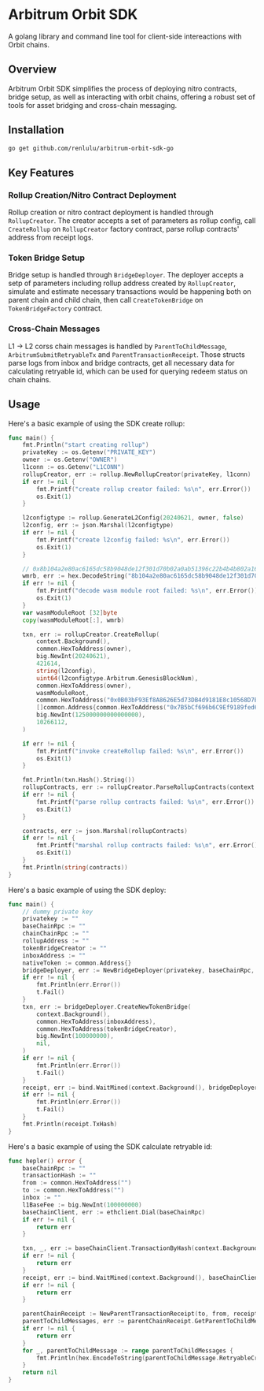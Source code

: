 # Arbitrum Orbit SDK

A golang library and command line tool for client-side intereactions with Orbit chains.

## Overview

Arbitrum Orbit SDK simplifies the process of deploying nitro contracts, bridge setup, as well as interacting with orbit chains, offering a robust set of tools for asset bridging and cross-chain messaging.

## Installation

```bash
go get github.com/renlulu/arbitrum-orbit-sdk-go
```

## Key Features

### Rollup Creation/Nitro Contract Deployment

Rollup creation or nitro contract deployment is handled through `RollupCreator`. The creator accepts a set of parameters as rollup config, call `CreateRollup` on `RollupCreator` factory contract, parse rollup contracts' address from receipt logs.

### Token Bridge Setup

Bridge setup is handled through `BridgeDeployer`. The deployer accepts a setp of parameters including rollup address created by `RollupCreator`, simulate and estimate necessary transactions would be happening both on parent chain and child chain, then call `CreateTokenBridge` on `TokenBridgeFactory` contract. 

### Cross-Chain Messages

L1 -> L2 corss chain messages is handled by `ParentToChildMessage`, `ArbitrumSubmitRetryableTx` and `ParentTransactionReceipt`. Those structs parse logs from inbox and bridge contracts, get all necessary data for calculating retryable id, which can be used for querying redeem status on chain chains.


## Usage

Here's a basic example of using the SDK create rollup:

```go
func main() {
	fmt.Println("start creating rollup")
	privateKey := os.Getenv("PRIVATE_KEY")
	owner := os.Getenv("OWNER")
	l1conn := os.Getenv("L1CONN")
	rollupCreator, err := rollup.NewRollupCreator(privateKey, l1conn)
	if err != nil {
		fmt.Printf("create rollup creator failed: %s\n", err.Error())
		os.Exit(1)
	}

	l2configtype := rollup.GenerateL2Config(20240621, owner, false)
	l2config, err := json.Marshal(l2configtype)
	if err != nil {
		fmt.Printf("create l2config failed: %s\n", err.Error())
		os.Exit(1)
	}

	// 0x8b104a2e80ac6165dc58b9048de12f301d70b02a0ab51396c22b4b4b802a16a4
	wmrb, err := hex.DecodeString("8b104a2e80ac6165dc58b9048de12f301d70b02a0ab51396c22b4b4b802a16a4")
	if err != nil {
		fmt.Printf("decode wasm module root failed: %s\n", err.Error())
		os.Exit(1)
	}
	var wasmModuleRoot [32]byte
	copy(wasmModuleRoot[:], wmrb)

	txn, err := rollupCreator.CreateRollup(
		context.Background(),
		common.HexToAddress(owner),
		big.NewInt(20240621),
		421614,
		string(l2config),
		uint64(l2configtype.Arbitrum.GenesisBlockNum),
		common.HexToAddress(owner),
		wasmModuleRoot,
		common.HexToAddress("0x0B03bF93Ef8A8626E5d73DB4d9181E8c10568D7B"),
		[]common.Address{common.HexToAddress("0x7B5bCf696b6C9Ef9189fed66597A4aAC87957a08")},
		big.NewInt(125000000000000000),
		10266112,
	)

	if err != nil {
		fmt.Printf("invoke createRollup failed: %s\n", err.Error())
		os.Exit(1)
	}

	fmt.Println(txn.Hash().String())
	rollupContracts, err := rollupCreator.ParseRollupContracts(context.Background(), 6, txn)
	if err != nil {
		fmt.Printf("parse rollup contracts failed: %s\n", err.Error())
		os.Exit(1)
	}

	contracts, err := json.Marshal(rollupContracts)
	if err != nil {
		fmt.Printf("marshal rollup contracts failed: %s\n", err.Error())
		os.Exit(1)
	}
	fmt.Println(string(contracts))
}
```


Here's a basic example of using the SDK deploy:


```go
func main() {
	// dummy private key
	privatekey := ""
	baseChainRpc := ""
	chainChainRpc := ""
	rollupAddress := ""
	tokenBridgeCreator := ""
	inboxAddress := ""
	nativeToken := common.Address{}
	bridgeDeployer, err := NewBridgeDeployer(privatekey, baseChainRpc, chainChainRpc, rollupAddress, nativeToken)
	if err != nil {
		fmt.Println(err.Error())
		t.Fail()
	}
	txn, err := bridgeDeployer.CreateNewTokenBridge(
		context.Background(),
		common.HexToAddress(inboxAddress),
		common.HexToAddress(tokenBridgeCreator),
		big.NewInt(100000000),
		nil,
	)
	if err != nil {
		fmt.Println(err.Error())
		t.Fail()
	}
	receipt, err := bind.WaitMined(context.Background(), bridgeDeployer.BaseChainClient, txn)
	if err != nil {
		fmt.Println(err.Error())
		t.Fail()
	}
	fmt.Println(receipt.TxHash)
}
```

Here's a basic example of using the SDK calculate retryable id:

```go
func hepler() error {
	baseChainRpc := ""
	transactionHash := ""
	from := common.HexToAddress("")
	to := common.HexToAddress("")
	inbox := ""
	l1BaseFee := big.NewInt(100000000)
	baseChainClient, err := ethclient.Dial(baseChainRpc)
	if err != nil {
		return err
	}

	txn, _, err := baseChainClient.TransactionByHash(context.Background(), common.HexToHash(transactionHash))
	if err != nil {
		return err
	}
	receipt, err := bind.WaitMined(context.Background(), baseChainClient, txn)
	if err != nil {
		return err
	}

	parentChainReceipt := NewParentTransactionReceipt(to, from, receipt)
	parentToChildMessages, err := parentChainReceipt.GetParentToChildMessages(big.NewInt(20240328), l1BaseFee, inbox)
	if err != nil {
		return err
	}
	for _, parentToChildMessage := range parentToChildMessages {
		fmt.Println(hex.EncodeToString(parentToChildMessage.RetryableCreationId))
	}
	return nil
}
```